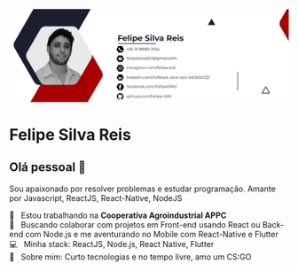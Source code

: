 <img width="auto" src="https://github.com/Felipe-SRK/Felipe-SRK/blob/main/55_email_signature.png">

# Felipe Silva Reis

## Olá pessoal 👋
Sou apaixonado por resolver problemas e estudar programação.
Amante por Javascript, ReactJS, React-Native, NodeJS

 :rocket:  &nbsp; Estou trabalhando na **Cooperativa Agroindustrial APPC**
 <br/> :purple_heart: &nbsp; Buscando colaborar com projetos em Front-end usando React ou Back-end com Node.js e me aventurando no Mobile com React-Native e Flutter
 <br/> :computer: &nbsp; Minha stack: ReactJS, Node.js, React Native, Flutter
 <br/> 💬  &nbsp; Sobre mim: Curto tecnologias e no tempo livre, amo um CS:GO
